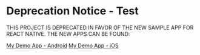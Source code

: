 # Deprecation Notice - Test

THIS PROJECT IS DEPRECATED IN FAVOR OF THE NEW SAMPLE APP FOR REACT NATIVE.
THE NEW APPS CAN BE FOUND:

[My Demo App - Android](https://github.com/saucelabs/my-demo-app-android)
[My Demo App - iOS](https://github.com/saucelabs/my-demo-app-ios)
